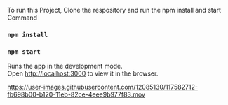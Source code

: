 To run this Project, Clone the respository and run the npm install and start Command 
### `npm install`
### `npm start`

Runs the app in the development mode.\
Open [http://localhost:3000](http://localhost:3000) to view it in the browser.




https://user-images.githubusercontent.com/12085130/117582712-fb698b00-b120-11eb-82ce-4eee9b977f83.mov

